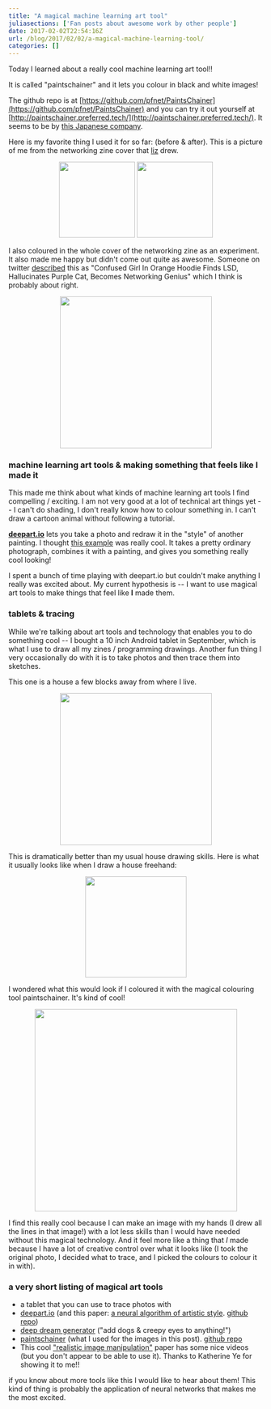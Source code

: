 ```yaml
---
title: "A magical machine learning art tool"
juliasections: ['Fan posts about awesome work by other people']
date: 2017-02-02T22:54:16Z
url: /blog/2017/02/02/a-magical-machine-learning-tool/
categories: []
---
```


Today I learned about a really cool machine learning art tool!!

It is called "paintschainer" and it lets you colour in black and white
images! 

The github repo is at
[https://github.com/pfnet/PaintsChainer](https://github.com/pfnet/PaintsChainer)
and you can try it out yourself at
[http://paintschainer.preferred.tech/](http://paintschainer.preferred.tech/). It seems to be by [this Japanese company](https://www.preferred-networks.jp/ja/).

Here is my favorite thing I used it for so far: (before & after). This is a
picture of me from the networking zine cover that [liz](https://twitter.com/_lbaillie) drew.

<div align="center">
<img src="/images/julia-bw.png" width=150px>
<img src="/images/julia-colour.png" width=150px>
</div>

I also coloured in the whole cover of the networking zine as an experiment.
It also made me happy but didn't come out quite as awesome. Someone on twitter [described](https://twitter.com/nabijaczleweli/status/827301893252734976) this as "Confused Girl In Orange Hoodie
Finds LSD, Hallucinates Purple Cat, Becomes Networking Genius" which I
think is probably about right.

<div align="center">
<img src="/images/networkingcover-colour.png" width=300px>
</div>

### machine learning art tools & making something that feels like I made it

This made me think about what kinds of machine learning art tools I find
compelling / exciting. I am not very good at a lot of technical art
things yet -- I can't do shading, I don't really know how to colour
something in. I can't draw a cartoon animal without following a
tutorial.

**[deepart.io](https://deepart.io/)** lets you take a photo and redraw it
in the "style" of another painting. I thought [this example](https://deepart.io/img/OhtbfXRb/) was really cool. It takes a
pretty ordinary photograph, combines it with a painting, and gives you
something really cool looking!

I spent a bunch of time playing with deepart.io but couldn't make
anything I really was excited about. My current hypothesis is -- I want to use magical art
tools to make things that feel like **I** made them.

### tablets & tracing

While we're talking about art tools and technology that enables you to
do something cool -- I
bought a 10 inch Android tablet in September, which is what I use to
draw all my zines / programming drawings. Another fun thing I very
occasionally do with it is to take photos and then trace them into sketches.

This one is a house a few blocks away from where I live.

<div align="center">
<img src="/images/stairs.png" width=300px>
</div>

This is dramatically better than my usual house drawing skills. Here is
what it usually looks like when I draw a house freehand:

<div align="center">
<img src="/images/terrible-house.png" width=200px>
</div>

I wondered what this would look if I coloured it with the magical
colouring tool paintschainer. It's kind of cool!

<div align="center">
<img src="/images/stairs_coloured.jpg" width=400px>
</div>

I find this really cool because I can make an image with my hands (I
drew all the lines in that image!) with a lot less skills than I would
have needed without this magical technology. And it feel more like a
thing that _I_ made because I have a lot of creative control over what
it looks like (I took the original photo, I decided what to trace, and I
picked the colours to colour it in with).

### a very short listing of magical art tools

* a tablet that you can use to trace photos with
* [deepart.io](https://deepart.io) (and this paper: [a neural algorithm of artistic style](https://arxiv.org/abs/1508.06576). [github repo](https://github.com/jcjohnson/neural-style))
* [deep dream generator](https://deepdreamgenerator.com/) ("add dogs & creepy eyes to anything!")
* [paintschainer](http://paintschainer.preferred.tech) (what I used for
  the images in this post). [github repo](https://github.com/pfnet/PaintsChainer)
* This cool ["realistic image manipulation"](http://people.eecs.berkeley.edu/~junyanz/projects/gvm/) paper has some nice videos (but you don't appear to be able to use it). Thanks to Katherine Ye for showing it to me!!

if you know about more tools like this I would like to hear about them!
This kind of thing is probably the application of neural networks that
makes me the most excited.
